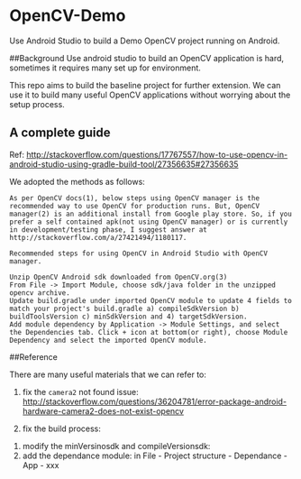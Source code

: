 # OpenCV-Demo
Use Android Studio to build a Demo OpenCV project running on Android.

##Background
Use android studio to build an OpenCV application is hard, sometimes it requires many set up for environment.

This repo aims to build the baseline project for further extension. We can use it to build many useful OpenCV applications without worrying about the setup process.


## A complete guide
Ref:
http://stackoverflow.com/questions/17767557/how-to-use-opencv-in-android-studio-using-gradle-build-tool/27356635#27356635

We adopted the methods as follows:

```
As per OpenCV docs(1), below steps using OpenCV manager is the recommended way to use OpenCV for production runs. But, OpenCV manager(2) is an additional install from Google play store. So, if you prefer a self contained apk(not using OpenCV manager) or is currently in development/testing phase, I suggest answer at http://stackoverflow.com/a/27421494/1180117.

Recommended steps for using OpenCV in Android Studio with OpenCV manager.

Unzip OpenCV Android sdk downloaded from OpenCV.org(3)
From File -> Import Module, choose sdk/java folder in the unzipped opencv archive.
Update build.gradle under imported OpenCV module to update 4 fields to match your project's build.gradle a) compileSdkVersion b) buildToolsVersion c) minSdkVersion and 4) targetSdkVersion.
Add module dependency by Application -> Module Settings, and select the Dependencies tab. Click + icon at bottom(or right), choose Module Dependency and select the imported OpenCV module.
```


##Reference

There are many useful materials that we can refer to:


1. fix the `camera2` not found issue:
http://stackoverflow.com/questions/36204781/error-package-android-hardware-camera2-does-not-exist-opencv

2. fix the build process:
1) modify the minVersinosdk and compileVersionsdk:
2) add the dependance module: in File - Project structure - Dependance - App - xxx

